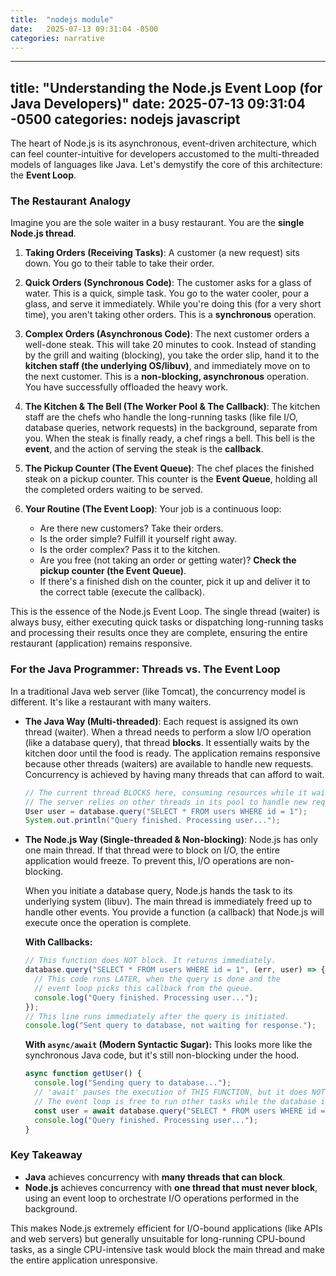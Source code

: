 ```yaml
---
title:  "nodejs module"
date:   2025-07-13 09:31:04 -0500
categories: narrative
---
```


---
title:  "Understanding the Node.js Event Loop (for Java Developers)"
date:   2025-07-13 09:31:04 -0500
categories: nodejs javascript
---

The heart of Node.js is its asynchronous, event-driven architecture, which can feel counter-intuitive for developers accustomed to the multi-threaded models of languages like Java. Let's demystify the core of this architecture: the **Event Loop**.

### The Restaurant Analogy

Imagine you are the sole waiter in a busy restaurant. You are the **single Node.js thread**.

1.  **Taking Orders (Receiving Tasks)**: A customer (a new request) sits down. You go to their table to take their order.

2.  **Quick Orders (Synchronous Code)**: The customer asks for a glass of water. This is a quick, simple task. You go to the water cooler, pour a glass, and serve it immediately. While you're doing this (for a very short time), you aren't taking other orders. This is a **synchronous** operation.

3.  **Complex Orders (Asynchronous Code)**: The next customer orders a well-done steak. This will take 20 minutes to cook. Instead of standing by the grill and waiting (blocking), you take the order slip, hand it to the **kitchen staff (the underlying OS/libuv)**, and immediately move on to the next customer. This is a **non-blocking, asynchronous** operation. You have successfully offloaded the heavy work.

4.  **The Kitchen & The Bell (The Worker Pool & The Callback)**: The kitchen staff are the chefs who handle the long-running tasks (like file I/O, database queries, network requests) in the background, separate from you. When the steak is finally ready, a chef rings a bell. This bell is the **event**, and the action of serving the steak is the **callback**.

5.  **The Pickup Counter (The Event Queue)**: The chef places the finished steak on a pickup counter. This counter is the **Event Queue**, holding all the completed orders waiting to be served.

6.  **Your Routine (The Event Loop)**: Your job is a continuous loop:
    *   Are there new customers? Take their orders.
    *   Is the order simple? Fulfill it yourself right away.
    *   Is the order complex? Pass it to the kitchen.
    *   Are you free (not taking an order or getting water)? **Check the pickup counter (the Event Queue)**.
    *   If there's a finished dish on the counter, pick it up and deliver it to the correct table (execute the callback).

This is the essence of the Node.js Event Loop. The single thread (waiter) is always busy, either executing quick tasks or dispatching long-running tasks and processing their results once they are complete, ensuring the entire restaurant (application) remains responsive.

### For the Java Programmer: Threads vs. The Event Loop

In a traditional Java web server (like Tomcat), the concurrency model is different. It's like a restaurant with many waiters.

*   **The Java Way (Multi-threaded)**: Each request is assigned its own thread (waiter). When a thread needs to perform a slow I/O operation (like a database query), that thread **blocks**. It essentially waits by the kitchen door until the food is ready. The application remains responsive because other threads (waiters) are available to handle new requests. Concurrency is achieved by having many threads that can afford to wait.

    ```java
    // The current thread BLOCKS here, consuming resources while it waits.
    // The server relies on other threads in its pool to handle new requests.
    User user = database.query("SELECT * FROM users WHERE id = 1"); 
    System.out.println("Query finished. Processing user...");
    ```

*   **The Node.js Way (Single-threaded & Non-blocking)**: Node.js has only one main thread. If that thread were to block on I/O, the entire application would freeze. To prevent this, I/O operations are non-blocking.

    When you initiate a database query, Node.js hands the task to its underlying system (libuv). The main thread is immediately freed up to handle other events. You provide a function (a callback) that Node.js will execute once the operation is complete.

    **With Callbacks:**
    ```javascript
    // This function does NOT block. It returns immediately.
    database.query("SELECT * FROM users WHERE id = 1", (err, user) => {
      // This code runs LATER, when the query is done and the
      // event loop picks this callback from the queue.
      console.log("Query finished. Processing user...");
    });
    // This line runs immediately after the query is initiated.
    console.log("Sent query to database, not waiting for response.");
    ```

    **With `async/await` (Modern Syntactic Sugar):**
    This looks more like the synchronous Java code, but it's still non-blocking under the hood.
    ```javascript
    async function getUser() {
      console.log("Sending query to database...");
      // 'await' pauses the execution of THIS FUNCTION, but it does NOT block the main thread.
      // The event loop is free to run other tasks while the database is working.
      const user = await database.query("SELECT * FROM users WHERE id = 1");
      console.log("Query finished. Processing user...");
    }
    ```

### Key Takeaway

*   **Java** achieves concurrency with **many threads that can block**.
*   **Node.js** achieves concurrency with **one thread that must never block**, using an event loop to orchestrate I/O operations performed in the background.

This makes Node.js extremely efficient for I/O-bound applications (like APIs and web servers) but generally unsuitable for long-running CPU-bound tasks, as a single CPU-intensive task would block the main thread and make the entire application unresponsive.
